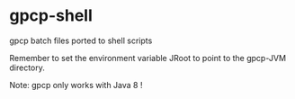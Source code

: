 # gpcp-shell
gpcp batch files ported to shell scripts

Remember to set the environment variable JRoot to point to the gpcp-JVM directory.

Note: gpcp only works with Java 8 !
